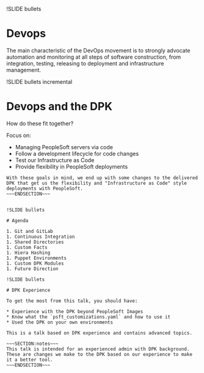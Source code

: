 !SLIDE bullets

# Devops

The main characteristic of the DevOps movement is to strongly advocate automation and monitoring at all steps of software construction, from integration, testing, releasing to deployment and infrastructure management.

!SLIDE bullets incremental

# Devops and the DPK

How do these fit together?

Focus on:

* Managing PeopleSoft servers via code
* Follow a development lifecycle for code changes
* Test our Infrastructure as Code
* Provide flexibility in PeopleSoft deployments

~~~SECTION:notes~~~
With these goals in mind, we end up with some changes to the delivered DPK that get us the flexibility and "Infrastructure as Code" style deployments with PeopleSoft.
~~~ENDSECTION~~~


!SLIDE bullets

# Agenda

1. Git and GitLab
1. Continuous Integration
1. Shared Directories
1. Custom Facts
1. Hiera Hashing
1. Puppet Environments
1. Custom DPK Modules
1. Future Direction

!SLIDE bullets

# DPK Experience

To get the most from this talk, you should have:

* Experience with the DPK beyond PeopleSoft Images
* Know what the `psft_customizations.yaml` and how to use it
* Used the DPK on your own environments

This is a talk based on DPK experience and contains advanced topics.

~~~SECTION:notes~~~
This talk is intended for an experienced admin with DPK background. These are changes we make to the DPK based on our experience to make it a better tool.
~~~ENDSECTION~~~
